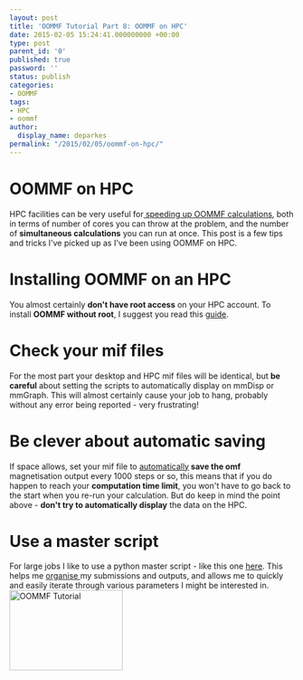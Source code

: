 ```yaml
---
layout: post
title: 'OOMMF Tutorial Part 8: OOMMF on HPC'
date: 2015-02-05 15:24:41.000000000 +00:00
type: post
parent_id: '0'
published: true
password: ''
status: publish
categories:
- OOMMF
tags:
- HPC
- oommf
author:
  display_name: deparkes
permalink: "/2015/02/05/oommf-on-hpc/"
---
```

<h1>OOMMF on HPC</h1>
HPC facilities can be very useful for<a href="{{site.baseurl}}/2014/10/16/oommf-tutorial-part-5-oommf-tips/"> speeding up OOMMF calculations</a>, both in terms of number of cores you can throw at the problem, and the number of <strong>simultaneous calculations</strong> you can run at once.
This post is a few tips and tricks I've picked up as I've been using OOMMF on HPC.
<h1>Installing OOMMF on an HPC</h1>
You almost certainly <strong>don't have root access</strong> on your HPC account. To install <strong>OOMMF without root</strong>, I suggest you read this <a title="Install OOMMF 1.2a5 without root" href="{{site.baseurl}}/2013/06/24/install-oommf-1-2a5-without-root/">guide</a>.
<h1>Check your mif files</h1>
For the most part your desktop and HPC mif files will be identical, but <strong>be careful</strong> about setting the scripts to automatically display on mmDisp or mmGraph. This will almost certainly cause your job to hang, probably without any error being reported - very frustrating!
<h1>Be clever about automatic saving</h1>
If space allows, set your mif file to <a href="{{site.baseurl}}/2015/02/05/oommf-automatic-output/">automatically</a><strong> save the omf</strong> magnetisation output every 1000 steps or so, this means that if you do happen to reach your <strong>computation time limit</strong>, you won't have to go back to the start when you re-run your calculation.
But do keep in mind the point above - <strong>don't try to automatically display</strong> the data on the HPC.
<h1>Use a master script</h1>
For large jobs I like to use a python master script - like this one <a href="https://github.com/bauhuasbadguy/Running-many-oommf-scripts">here</a>. This helps me <a title="Organising Computational Projects" href="{{site.baseurl}}/2013/06/25/organising-computational-projects/">organise </a>my submissions and outputs, and allows me to quickly and easily iterate through various parameters I might be interested in.

<a href="{{site.baseurl}}/oommf/oommf-tutorial/">
<img class=" aligncenter" src="{{site.baseurl}}/assets/2015/02/OOMMF_tutorial.png" alt="OOMMF Tutorial" width="200" height="142" border="0">
</a>
